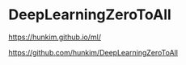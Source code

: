 # DeepLearningZeroToAll

https://hunkim.github.io/ml/

https://github.com/hunkim/DeepLearningZeroToAll
